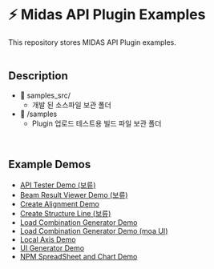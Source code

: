 # ⚡ Midas API Plugin Examples
This repository stores MIDAS API Plugin examples.
<br /><br />

## Description
- 📁 samples_src/
  - 개발 된 소스파일 보관 폴더
- 📁 /samples
  - Plugin 업로드 테스트용 빌드 파일 보관 폴더
<br />

## Example Demos
- [API Tester Demo (보류)](https://kh1012.github.io/sproj-examples/examples/api-tester)
- [Beam Result Viewer Demo (보류)](https://kh1012.github.io/sproj-examples/examples/beam-result-viewer)
- [Create Alignment Demo](https://kh1012.github.io/sproj-examples/examples/create-alignment)
- [Create Structure Line (보류)](https://kh1012.github.io/sproj-examples/examples/create-structure-line)
- [Load Combination Generator Demo](https://kh1012.github.io/sproj-examples/examples/lcom-generator)
- [Load Combination Generator Demo (moa UI)](https://kh1012.github.io/sproj-examples/examples/lcom-generator-v2)
- [Local Axis Demo](https://kh1012.github.io/sproj-examples/examples/local-axis)
- [UI Generator Demo](https://kh1012.github.io/sproj-examples/examples/ui-generator)
- [NPM SpreadSheet and Chart Demo](https://kh1012.github.io/sproj-examples/examples/npm-spreadsheet-chart)
